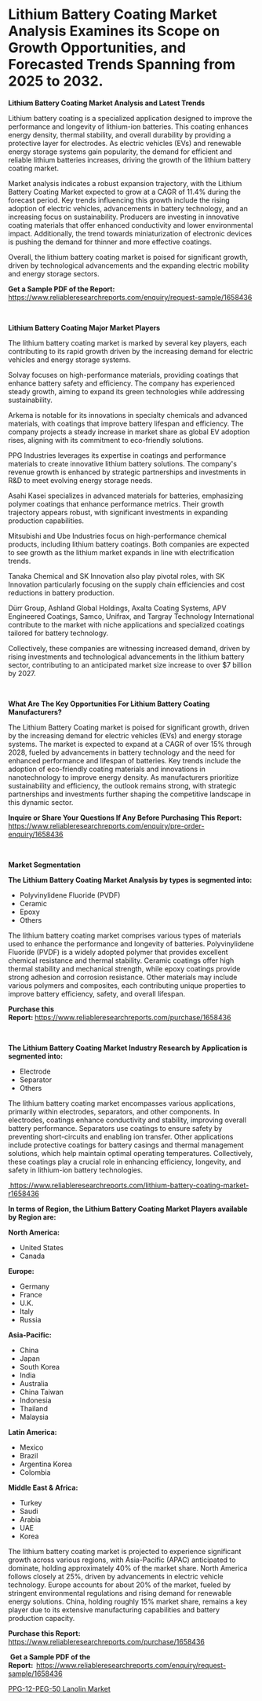 <p><h1>Lithium Battery Coating Market Analysis Examines its Scope on Growth Opportunities, and Forecasted Trends Spanning from 2025 to 2032.</h1></p><p><strong>Lithium Battery Coating Market Analysis and Latest Trends</strong></p>
<p><p>Lithium battery coating is a specialized application designed to improve the performance and longevity of lithium-ion batteries. This coating enhances energy density, thermal stability, and overall durability by providing a protective layer for electrodes. As electric vehicles (EVs) and renewable energy storage systems gain popularity, the demand for efficient and reliable lithium batteries increases, driving the growth of the lithium battery coating market.</p><p>Market analysis indicates a robust expansion trajectory, with the Lithium Battery Coating Market expected to grow at a CAGR of 11.4% during the forecast period. Key trends influencing this growth include the rising adoption of electric vehicles, advancements in battery technology, and an increasing focus on sustainability. Producers are investing in innovative coating materials that offer enhanced conductivity and lower environmental impact. Additionally, the trend towards miniaturization of electronic devices is pushing the demand for thinner and more effective coatings.</p><p>Overall, the lithium battery coating market is poised for significant growth, driven by technological advancements and the expanding electric mobility and energy storage sectors.</p></p>
<p><strong>Get a Sample PDF of the Report:&nbsp;</strong> <a href="https://www.reliableresearchreports.com/enquiry/request-sample/1658436?utm_campaign=2655&utm_medium=2&utm_source=Github&utm_content=ia&utm_term=30032025&utm_id=lithium-battery-coating">https://www.reliableresearchreports.com/enquiry/request-sample/1658436</a></p>
<p>&nbsp;</p>
<p><strong>Lithium Battery Coating Major Market Players</strong></p>
<p><p>The lithium battery coating market is marked by several key players, each contributing to its rapid growth driven by the increasing demand for electric vehicles and energy storage systems. </p><p>Solvay focuses on high-performance materials, providing coatings that enhance battery safety and efficiency. The company has experienced steady growth, aiming to expand its green technologies while addressing sustainability.</p><p>Arkema is notable for its innovations in specialty chemicals and advanced materials, with coatings that improve battery lifespan and efficiency. The company projects a steady increase in market share as global EV adoption rises, aligning with its commitment to eco-friendly solutions.</p><p>PPG Industries leverages its expertise in coatings and performance materials to create innovative lithium battery solutions. The company's revenue growth is enhanced by strategic partnerships and investments in R&D to meet evolving energy storage needs.</p><p>Asahi Kasei specializes in advanced materials for batteries, emphasizing polymer coatings that enhance performance metrics. Their growth trajectory appears robust, with significant investments in expanding production capabilities.</p><p>Mitsubishi and Ube Industries focus on high-performance chemical products, including lithium battery coatings. Both companies are expected to see growth as the lithium market expands in line with electrification trends.</p><p>Tanaka Chemical and SK Innovation also play pivotal roles, with SK Innovation particularly focusing on the supply chain efficiencies and cost reductions in battery production.</p><p>Dürr Group, Ashland Global Holdings, Axalta Coating Systems, APV Engineered Coatings, Samco, Unifrax, and Targray Technology International contribute to the market with niche applications and specialized coatings tailored for battery technology.</p><p>Collectively, these companies are witnessing increased demand, driven by rising investments and technological advancements in the lithium battery sector, contributing to an anticipated market size increase to over $7 billion by 2027.</p></p>
<p>&nbsp;</p>
<p><strong>What Are The Key Opportunities For Lithium Battery Coating Manufacturers?</strong></p>
<p><p>The Lithium Battery Coating market is poised for significant growth, driven by the increasing demand for electric vehicles (EVs) and energy storage systems. The market is expected to expand at a CAGR of over 15% through 2028, fueled by advancements in battery technology and the need for enhanced performance and lifespan of batteries. Key trends include the adoption of eco-friendly coating materials and innovations in nanotechnology to improve energy density. As manufacturers prioritize sustainability and efficiency, the outlook remains strong, with strategic partnerships and investments further shaping the competitive landscape in this dynamic sector.</p></p>
<p><strong>Inquire or Share Your Questions If Any Before Purchasing This Report:</strong> <a href="https://www.reliableresearchreports.com/enquiry/pre-order-enquiry/1658436?utm_campaign=2655&utm_medium=2&utm_source=Github&utm_content=ia&utm_term=30032025&utm_id=lithium-battery-coating">https://www.reliableresearchreports.com/enquiry/pre-order-enquiry/1658436</a></p>
<p>&nbsp;</p>
<p><strong>Market Segmentation</strong></p>
<p><strong>The Lithium Battery Coating Market Analysis by types is segmented into:</strong></p>
<p><ul><li>Polyvinylidene Fluoride (PVDF)</li><li>Ceramic</li><li>Epoxy</li><li>Others</li></ul></p>
<p><p>The lithium battery coating market comprises various types of materials used to enhance the performance and longevity of batteries. Polyvinylidene Fluoride (PVDF) is a widely adopted polymer that provides excellent chemical resistance and thermal stability. Ceramic coatings offer high thermal stability and mechanical strength, while epoxy coatings provide strong adhesion and corrosion resistance. Other materials may include various polymers and composites, each contributing unique properties to improve battery efficiency, safety, and overall lifespan.</p></p>
<p><strong>Purchase this Report:&nbsp;</strong><a href="https://www.reliableresearchreports.com/purchase/1658436?utm_campaign=2655&utm_medium=2&utm_source=Github&utm_content=ia&utm_term=30032025&utm_id=lithium-battery-coating">https://www.reliableresearchreports.com/purchase/1658436</a></p>
<p>&nbsp;</p>
<p><strong>The Lithium Battery Coating Market Industry Research by Application is segmented into:</strong></p>
<p><ul><li>Electrode</li><li>Separator</li><li>Others</li></ul></p>
<p><p>The lithium battery coating market encompasses various applications, primarily within electrodes, separators, and other components. In electrodes, coatings enhance conductivity and stability, improving overall battery performance. Separators use coatings to ensure safety by preventing short-circuits and enabling ion transfer. Other applications include protective coatings for battery casings and thermal management solutions, which help maintain optimal operating temperatures. Collectively, these coatings play a crucial role in enhancing efficiency, longevity, and safety in lithium-ion battery technologies.</p></p>
<p><a href="https://www.reliableresearchreports.com/lithium-battery-coating-market-r1658436?utm_campaign=2655&utm_medium=2&utm_source=Github&utm_content=ia&utm_term=30032025&utm_id=lithium-battery-coating">&nbsp;https://www.reliableresearchreports.com/lithium-battery-coating-market-r1658436</a></p>
<p><strong>In terms of Region, the Lithium Battery Coating Market Players available by Region are:</strong></p>
<p>
    <p> <strong> North America: </strong>
        <ul>
            <li>United States</li>
            <li>Canada</li>
        </ul>
        </p> 
    <p> <strong> Europe: </strong>
        <ul>
            <li>Germany</li>
            <li>France</li>
            <li>U.K.</li>
            <li>Italy</li>
            <li>Russia</li>
        </ul>
        </p> 
    <p> <strong> Asia-Pacific: </strong>
        <ul>
            <li>China</li>
            <li>Japan</li>
            <li>South Korea</li>
            <li>India</li>
            <li>Australia</li>
            <li>China Taiwan</li>
            <li>Indonesia</li>
            <li>Thailand</li>
            <li>Malaysia</li>
        </ul>
        </p> 
    <p> <strong> Latin America: </strong>
        <ul>
            <li>Mexico</li>
            <li>Brazil</li>
            <li>Argentina Korea</li>
            <li>Colombia</li>
        </ul>
        </p> 
    <p> <strong> Middle East & Africa: </strong>
        <ul>
            <li>Turkey</li>
            <li>Saudi</li>
            <li>Arabia</li>
            <li>UAE</li>
            <li>Korea</li>
        </ul>
    </p>
    </p>
<p><p>The lithium battery coating market is projected to experience significant growth across various regions, with Asia-Pacific (APAC) anticipated to dominate, holding approximately 40% of the market share. North America follows closely at 25%, driven by advancements in electric vehicle technology. Europe accounts for about 20% of the market, fueled by stringent environmental regulations and rising demand for renewable energy solutions. China, holding roughly 15% market share, remains a key player due to its extensive manufacturing capabilities and battery production capacity.</p></p>
<p><strong>Purchase this Report: </strong><a href="https://www.reliableresearchreports.com/purchase/1658436?utm_campaign=2655&utm_medium=2&utm_source=Github&utm_content=ia&utm_term=30032025&utm_id=lithium-battery-coating">https://www.reliableresearchreports.com/purchase/1658436</a></p>
<p>&nbsp;<strong>Get a Sample PDF of the Report:&nbsp;&nbsp;</strong><a href="https://www.reliableresearchreports.com/enquiry/request-sample/1658436?utm_campaign=2655&utm_medium=2&utm_source=Github&utm_content=ia&utm_term=30032025&utm_id=lithium-battery-coating">https://www.reliableresearchreports.com/enquiry/request-sample/1658436</a></p>
<p><strong></strong></p>
<p><p><a href="https://github.com/ulyssacrayne00231/Market-Research-Report-List-1/blob/main/ppg-12-peg-50-lanolin-market.md?utm_campaign=2655&utm_medium=2&utm_source=Github&utm_content=ia&utm_term=30032025&utm_id=lithium-battery-coating">PPG-12-PEG-50 Lanolin Market</a></p></p>